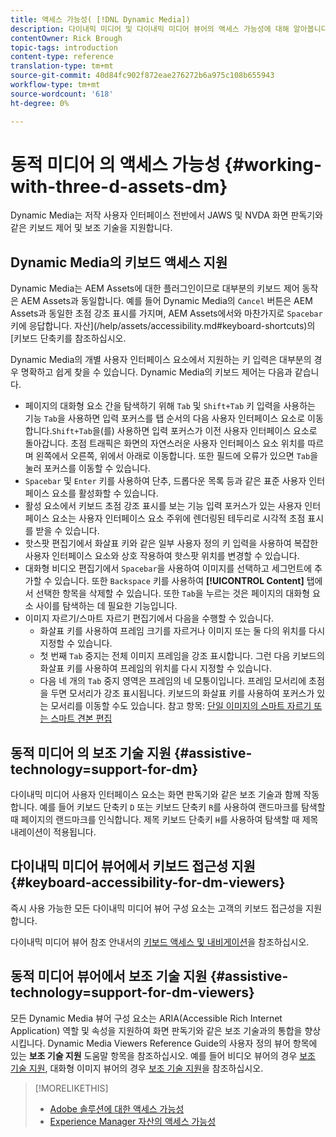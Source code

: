 ```yaml
---
title: 액세스 가능성( [!DNL Dynamic Media])
description: 다이내믹 미디어 및 다이내믹 미디어 뷰어의 액세스 가능성에 대해 알아봅니다.
contentOwner: Rick Brough
topic-tags: introduction
content-type: reference
translation-type: tm+mt
source-git-commit: 40d84fc902f872eae276272b6a975c108b655943
workflow-type: tm+mt
source-wordcount: '618'
ht-degree: 0%

---
```



# 동적 미디어 의 액세스 가능성 {#working-with-three-d-assets-dm}

Dynamic Media는 저작 사용자 인터페이스 전반에서 JAWS 및 NVDA 화면 판독기와 같은 키보드 제어 및 보조 기술을 지원합니다.

## Dynamic Media의 키보드 액세스 지원

Dynamic Media는 AEM Assets에 대한 플러그인이므로 대부분의 키보드 제어 동작은 AEM Assets과 동일합니다. 예를 들어 Dynamic Media의 `Cancel` 버튼은 AEM Assets과 동일한 초점 강조 표시를 가지며, AEM Assets에서와 마찬가지로 `Spacebar` 키에 응답합니다. 자산](/help/assets/accessibility.md#keyboard-shortcuts)의 [키보드 단축키를 참조하십시오.

Dynamic Media의 개별 사용자 인터페이스 요소에서 지원하는 키 입력은 대부분의 경우 명확하고 쉽게 찾을 수 있습니다. Dynamic Media의 키보드 제어는 다음과 같습니다.

* 페이지의 대화형 요소 간을 탐색하기 위해 `Tab` 및 `Shift+Tab` 키 입력을 사용하는 기능
`Tab`을 사용하면 입력 포커스를 탭 순서의 다음 사용자 인터페이스 요소로 이동합니다.`Shift+Tab`을(를) 사용하면 입력 포커스가 이전 사용자 인터페이스 요소로 돌아갑니다.
초점 트래픽은 화면의 자연스러운 사용자 인터페이스 요소 위치를 따르며 왼쪽에서 오른쪽, 위에서 아래로 이동합니다. 또한 필드에 오류가 있으면 `Tab`을 눌러 포커스를 이동할 수 있습니다.
* `Spacebar` 및 `Enter` 키를 사용하여 단추, 드롭다운 목록 등과 같은 표준 사용자 인터페이스 요소를 활성화할 수 있습니다.
* 활성 요소에서 키보드 초점 강조 표시를 보는 기능 입력 포커스가 있는 사용자 인터페이스 요소는 사용자 인터페이스 요소 주위에 렌더링된 테두리로 시각적 초점 표시를 받을 수 있습니다.
* 핫스팟 편집기에서 화살표 키와 같은 일부 사용자 정의 키 입력을 사용하여 복잡한 사용자 인터페이스 요소와 상호 작용하여 핫스팟 위치를 변경할 수 있습니다.
* 대화형 비디오 편집기에서 `Spacebar`을 사용하여 이미지를 선택하고 세그먼트에 추가할 수 있습니다. 또한 `Backspace` 키를 사용하여 **[!UICONTROL Content]** 탭에서 선택한 항목을 삭제할 수 있습니다. 또한 `Tab`을 누르는 것은 페이지의 대화형 요소 사이를 탐색하는 데 필요한 기능입니다.
* 이미지 자르기/스마트 자르기 편집기에서 다음을 수행할 수 있습니다.
   * 화살표 키를 사용하여 프레임 크기를 자르거나 이미지 또는 둘 다의 위치를 다시 지정할 수 있습니다.
   * 첫 번째 `Tab` 중지는 전체 이미지 프레임을 강조 표시합니다. 그런 다음 키보드의 화살표 키를 사용하여 프레임의 위치를 다시 지정할 수 있습니다.
   * 다음 네 개의 `Tab` 중지 영역은 프레임의 네 모퉁이입니다. 프레임 모서리에 초점을 두면 모서리가 강조 표시됩니다. 키보드의 화살표 키를 사용하여 포커스가 있는 모서리를 이동할 수도 있습니다.
참고 항목: [단일 이미지의 스마트 자르기 또는 스마트 견본 편집](/help/assets/dynamic-media/image-profiles.md#editing-the-smart-crop-or-smart-swatch-of-a-single-image)

<!-- Keyboarding is the same because Dynamic Media is using the same UI library (Coral 3 (AEM 6.5) or Coral Spectrum (in Skyline)) as entire AEM Assets.  -->

<!-- In the Hotspot editor, Dynamic Media lets you use arrow keys to control the position of a hot spot. See [Carousel Banners](/help/assets/dynamic-media/carousel-banners.md##adding-hotspots-or-image-maps-to-an-image-banner) or [Interactive Images](/help/assets/dynamic-media/interactive-images.md#adding-hotspots-to-an-image-banner)  -->

<!-- I think we should definitely mention this in the DM-specific area of documentation for keyboard support. -->

<!-- I would not get into much of details of specific keyboard support logic of these editors. One of the reasons - chances are that accessibility support will receive Phase2-like attention, with more holistic approach. -->

## 동적 미디어 의 보조 기술 지원 {#assistive-technology=support-for-dm}

다이내믹 미디어 사용자 인터페이스 요소는 화면 판독기와 같은 보조 기술과 함께 작동합니다. 예를 들어 키보드 단축키 `D` 또는 키보드 단축키 `R`를 사용하여 랜드마크를 탐색할 때 페이지의 랜드마크를 인식합니다. 제목 키보드 단축키 `H`를 사용하여 탐색할 때 제목 내레이션이 적용됩니다.

## 다이내믹 미디어 뷰어에서 키보드 접근성 지원 {#keyboard-accessibility-for-dm-viewers}

즉시 사용 가능한 모든 다이내믹 미디어 뷰어 구성 요소는 고객의 키보드 접근성을 지원합니다.

다이내믹 미디어 뷰어 참조 안내서의 [키보드 액세스 및 내비게이션](https://docs.adobe.com/content/help/en/dynamic-media-developer-resources/library/c-keyboard-accessibility.html)을 참조하십시오.

## 동적 미디어 뷰어에서 보조 기술 지원 {#assistive-technology=support-for-dm-viewers}

모든 Dynamic Media 뷰어 구성 요소는 ARIA(Accessible Rich Internet Application) 역할 및 속성을 지원하여 화면 판독기와 같은 보조 기술과의 통합을 향상시킵니다.
Dynamic Media Viewers Reference Guide의 사용자 정의 뷰어 항목에 있는 **보조 기술 지원** 도움말 항목을 참조하십시오. 예를 들어 비디오 뷰어의 경우 [보조 기술 지원](https://docs.adobe.com/content/help/en/dynamic-media-developer-resources/library/viewers-aem-assets-dmc/video/r-html5-video-viewer-20-assistive.html), 대화형 이미지 뷰어의 경우 [보조 기술 지원](https://experienceleague.adobe.com/docs/dynamic-media-developer-resources/library/viewers-for-aem-assets-only/interactive-images/c-html5-aem-interactive-image-assistive.html?lang=en#viewers-for-aem-assets-only)을 참조하십시오.

>[!MORELIKETHIS]
>
>* [Adobe 솔루션에 대한 액세스 가능성](https://www.adobe.com/accessibility.html)
>* [Experience Manager 자산의 액세스 가능성](/help/assets/dynamic-media/accessibility-dm.md)


